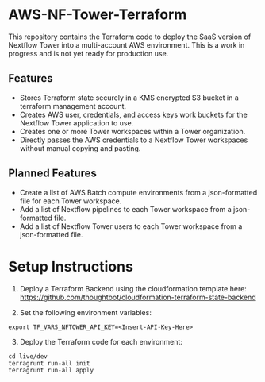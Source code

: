 # AWS-NF-Tower-Terraform

This repository contains the Terraform code to deploy the SaaS version of Nextflow Tower into a multi-account AWS environment.
This is a work in progress and is not yet ready for production use.

## Features

* Stores Terraform state securely in a KMS encrypted S3 bucket in a terraform management account.
* Creates AWS user, credentials, and access keys work buckets for the Nextflow Tower application to use.
* Creates one or more Tower workspaces within a Tower organization.
* Directly passes the AWS credentials to a Nextflow Tower workspaces without manual copying and pasting.

## Planned Features

* Create a list of AWS Batch compute environments from a json-formatted file for each Tower workspace.
* Add a list of Nextflow pipelines to each Tower workspace from a json-formatted file.
* Add a list of Nextflow Tower users to each Tower workspace from a json-formatted file.

# Setup Instructions

1. Deploy a Terraform Backend using the cloudformation template here:
https://github.com/thoughtbot/cloudformation-terraform-state-backend

2. Set the following environment variables:
```
export TF_VARS_NFTOWER_API_KEY=<Insert-API-Key-Here>
```

3. Deploy the Terraform code for each environment:
```
cd live/dev
terragrunt run-all init
terragrunt run-all apply
```
